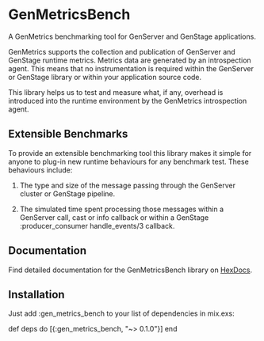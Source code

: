 # GenMetricsBench

A GenMetrics benchmarking tool for GenServer and GenStage applications. 

GenMetrics supports the collection and publication of GenServer and GenStage runtime metrics. Metrics data are generated by an introspection agent. This means that no instrumentation is required within the GenServer or GenStage library or within your application source code.

This library helps us to test and measure what, if any, overhead is introduced into the runtime environment by the GenMetrics introspection agent.

## Extensible Benchmarks

To provide an extensible benchmarking tool this library makes it simple for anyone to plug-in new runtime behaviours for any benchmark test. These behaviours include:

1. The type and size of the message passing through the GenServer cluster or GenStage pipeline.

2. The simulated time spent processing those messages within a GenServer call, cast or info callback or within a GenStage :producer_consumer handle_events/3 callback.

## Documentation

Find detailed documentation for the GenMetricsBench library on [HexDocs](https://hexdocs.pm/gen_metrics_bench).

## Installation

Just add :gen_metrics_bench to your list of dependencies in mix.exs:

def deps do
  [{:gen_metrics_bench, "~> 0.1.0"}]
end
